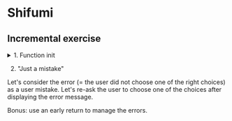 # Shifumi

## Incremental exercise

<details>
    <summary>1. Function init</summary>
    <p>
    Create a simple Javascript function `shifumi` asking to choose between rock, paper & scissors. If the user did not pick any of the choices, reject it. If the input is correct, print a success message.
    </p>
    <img src="./screens/screen-1.png" />
    <img src="./screens/screen-2.png" />
    <img src="./screens/screen-3.png" />
</details>

2. "Just a mistake"

Let's consider the error (= the user did not choose one of the right choices) as a user mistake. Let's re-ask the user to choose one of the choices after displaying the error message.

Bonus: use an early return to manage the errors.